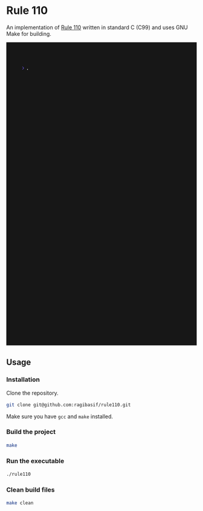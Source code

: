 # Rule 110

An implementation of [Rule 110](https://en.wikipedia.org/wiki/Rule_110) written in standard C (C99) and uses GNU Make for building.

<img src="./docs/demo.gif" alt="rule110-demo" width="800" height="800"/>

## Usage

### Installation

Clone the repository.

```sh
git clone git@github.com:ragibasif/rule110.git
```

Make sure you have `gcc` and `make` installed.

### Build the project

```sh
make
```

### Run the executable

```sh
./rule110
```

### Clean build files

```sh
make clean
```
